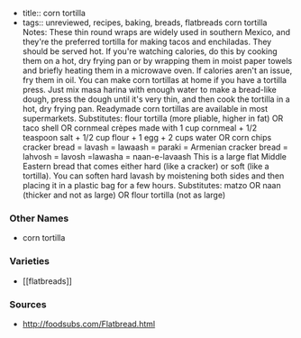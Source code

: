 - title:: corn tortilla
- tags:: unreviewed, recipes, baking, breads, flatbreads
corn tortilla Notes: These thin round wraps are widely used in southern Mexico, and they're the preferred tortilla for making tacos and enchiladas. They should be served hot. If you're watching calories, do this by cooking them on a hot, dry frying pan or by wrapping them in moist paper towels and briefly heating them in a microwave oven. If calories aren't an issue, fry them in oil. You can make corn tortillas at home if you have a tortilla press. Just mix masa harina with enough water to make a bread-like dough, press the dough until it's very thin, and then cook the tortilla in a hot, dry frying pan. Readymade corn tortillas are available in most supermarkets. Substitutes: flour tortilla (more pliable, higher in fat) OR taco shell OR cornmeal crèpes made with 1 cup cornmeal + 1/2 teaspoon salt + 1/2 cup flour + 1 egg + 2 cups water OR corn chips cracker bread = lavash = lawaash = paraki = Armenian cracker bread = lahvosh = lavosh =lawasha = naan-e-lavaash This is a large flat Middle Eastern bread that comes either hard (like a cracker) or soft (like a tortilla). You can soften hard lavash by moistening both sides and then placing it in a plastic bag for a few hours. Substitutes: matzo OR naan (thicker and not as large) OR flour tortilla (not as large)

### Other Names

* corn tortilla

### Varieties

* [[flatbreads]]

### Sources
* http://foodsubs.com/Flatbread.html
